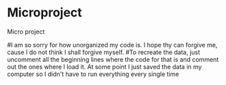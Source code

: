 # Microproject
Micro project

#I am so  sorry for how unorganized my code is. I hope thy can forgive me, cause I do not think I shall forgive myself.
#To recreate the data, just uncomment all the beginning lines where the code for that is and comment out the ones where I load it. At some point I just saved the data in my computer so I didn't have to run everything every single time
